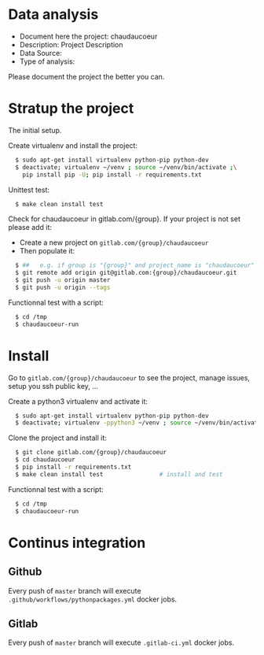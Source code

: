 # Data analysis
- Document here the project: chaudaucoeur
- Description: Project Description
- Data Source:
- Type of analysis:

Please document the project the better you can.

# Stratup the project

The initial setup.

Create virtualenv and install the project:
```bash
  $ sudo apt-get install virtualenv python-pip python-dev
  $ deactivate; virtualenv ~/venv ; source ~/venv/bin/activate ;\
    pip install pip -U; pip install -r requirements.txt
```

Unittest test:
```bash
  $ make clean install test
```

Check for chaudaucoeur in gitlab.com/{group}.
If your project is not set please add it:

- Create a new project on `gitlab.com/{group}/chaudaucoeur`
- Then populate it:

```bash
  $ ##   e.g. if group is "{group}" and project_name is "chaudaucoeur"
  $ git remote add origin git@gitlab.com:{group}/chaudaucoeur.git
  $ git push -u origin master
  $ git push -u origin --tags
```

Functionnal test with a script:
```bash
  $ cd /tmp
  $ chaudaucoeur-run
```
# Install
Go to `gitlab.com/{group}/chaudaucoeur` to see the project, manage issues,
setup you ssh public key, ...

Create a python3 virtualenv and activate it:
```bash
  $ sudo apt-get install virtualenv python-pip python-dev
  $ deactivate; virtualenv -ppython3 ~/venv ; source ~/venv/bin/activate
```

Clone the project and install it:
```bash
  $ git clone gitlab.com/{group}/chaudaucoeur
  $ cd chaudaucoeur
  $ pip install -r requirements.txt
  $ make clean install test                # install and test
```
Functionnal test with a script:
```bash
  $ cd /tmp
  $ chaudaucoeur-run
``` 

# Continus integration
## Github 
Every push of `master` branch will execute `.github/workflows/pythonpackages.yml` docker jobs.
## Gitlab
Every push of `master` branch will execute `.gitlab-ci.yml` docker jobs.
